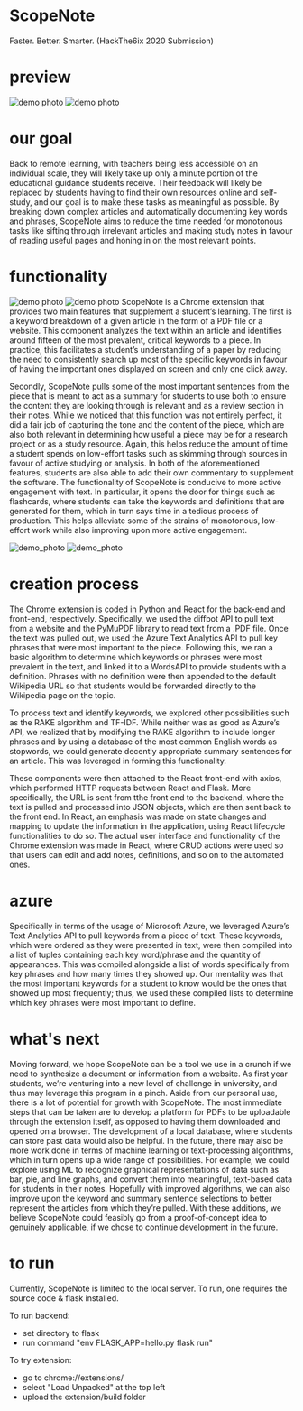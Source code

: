 # ScopeNote
Faster. Better. Smarter.
(HackThe6ix 2020 Submission)

# preview 

![demo photo](2.png)
![demo photo](1.png)

# our goal 

Back to remote learning, with teachers being less accessible on an individual scale, they will likely take up only a minute portion of the educational guidance students receive. Their feedback will likely be replaced by students having to find their own resources online and self-study, and our goal is to make these tasks as meaningful as possible. By breaking down complex articles and automatically documenting key words and phrases, ScopeNote aims to reduce the time needed for monotonous tasks like sifting through irrelevant articles and making study notes in favour of reading useful pages and honing in on the most relevant points.

# functionality

![demo photo](3.png)
![demo photo](4.png)
ScopeNote is a Chrome extension that provides two main features that supplement a student’s learning. The first is a keyword breakdown of a given article in the form of a PDF file or a website. This component analyzes the text within an article and identifies around fifteen of the most prevalent, critical keywords to a piece. In practice, this facilitates a student’s understanding of a paper by reducing the need to consistently search up most of the specific keywords in favour of having the important ones displayed on screen and only one click away.

Secondly, ScopeNote pulls some of the most important sentences from the piece that is meant to act as a summary for students to use both to ensure the content they are looking through is relevant and as a review section in their notes. While we noticed that this function was not entirely perfect, it did a fair job of capturing the tone and the content of the piece, which are also both relevant in determining how useful a piece may be for a research project or as a study resource. Again, this helps reduce the amount of time a student spends on low-effort tasks such as skimming through sources in favour of active studying or analysis. In both of the aforementioned features, students are also able to add their own commentary to supplement the software.
The functionality of ScopeNote is conducive to more active engagement with text. In particular, it opens the door for things such as flashcards, where students can take the keywords and definitions that are generated for them, which in turn says time in a tedious process of production. This helps alleviate some of the strains of monotonous, low-effort work while also improving upon more active engagement.

![demo_photo](5.JPG)
![demo_photo](6.JPG)
# creation process

The Chrome extension is coded in Python and React for the back-end and front-end, respectively. Specifically, we used the diffbot API to pull text from a website and the PyMuPDF library to read text from a .PDF file. Once the text was pulled out, we used the Azure Text Analytics API to pull key phrases that were most important to the piece. Following this, we ran a basic algorithm to determine which keywords or phrases were most prevalent in the text, and linked it to a WordsAPI to provide students with a definition. Phrases with no definition were then appended to the default Wikipedia URL so that students would be forwarded directly to the Wikipedia page on the topic. 

To process text and identify keywords, we explored other possibilities such as the RAKE algorithm and TF-IDF. While neither was as good as Azure’s API, we realized that by modifying the RAKE algorithm to include longer phrases and by using a database of the most common English words as stopwords, we could generate decently appropriate summary sentences for an article. This was leveraged in forming this functionality.

These components were then attached to the React front-end with axios, which performed HTTP requests between React and Flask. More specifically, the URL is sent from tthe front end to the backend, where the text is pulled and processed into JSON objects, which are then sent back to the front end. In React, an emphasis was made on state changes and mapping to update the information in the application, using React lifecycle functionalities to do so. The actual user interface and functionality of the Chrome extension was made in React, where CRUD actions were used so that users can edit and add notes, definitions, and so on to the automated ones.

# azure

Specifically in terms of the usage of Microsoft Azure, we leveraged Azure’s Text Analytics API to pull keywords from a piece of text. These keywords, which were ordered as they were presented in text, were then compiled into a list of tuples containing each key word/phrase and the quantity of appearances. This was compiled alongside a list of words specifically from key phrases and how many times they showed up. Our mentality was that the most important keywords for a student to know would be the ones that showed up most frequently; thus, we used these compiled lists to determine which key phrases were most important to define.

# what's next

Moving forward, we hope ScopeNote can be a tool we use in a crunch if we need to synthesize a document or information from a website. As first year students, we’re venturing into a new level of challenge in university, and thus may leverage this program in a pinch. Aside from our personal use, there is a lot of potential for growth with ScopeNote. The most immediate steps that can be taken are to develop a platform for PDFs to be uploadable through the extension itself, as opposed to having them downloaded and opened on a browser. The development of a local database, where students can store past data would also be helpful. In the future, there may also be more work done in terms of machine learning or text-processing algorithms, which in turn opens up a wide range of possibilities. For example, we could explore using ML to recognize graphical representations of data such as bar, pie, and line graphs, and convert them into meaningful, text-based data for students in their notes. Hopefully with improved algorithms, we can also improve upon the keyword and summary sentence selections to better represent the articles from which they’re pulled. With these additions, we believe ScopeNote could feasibly go from a proof-of-concept idea to genuinely applicable, if we chose to continue development in the future.

# to run 

Currently, ScopeNote is limited to the local server. 
To run, one requires the source code & flask installed.

To run backend: 
- set directory to flask
- run command "env FLASK_APP=hello.py flask run"

To try extension:
- go to chrome://extensions/
- select "Load Unpacked" at the top left
- upload the extension/build folder
